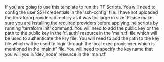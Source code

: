 If you are going to use this template to run the TF Scripts. You will need to config the user SSH credentials in the 'ssh-config' file.
I have not uploaded the terraform providers directory as it was too large in size. Please make sure you are installing the required providers before applying the scripts by running 'terraform init' command.
You will need to add the public key or the path to the public key in the 'tf_auth' resource in the 'main.tf' file which will be used to authenticate the key file.
You will need to add the path to the key file which will be used to login through the local exec provisioner which is mentioned in the 'main.tf' file. 
You will need to specify the key name that you will you in 'dev_node' resource in the 'main.tf'